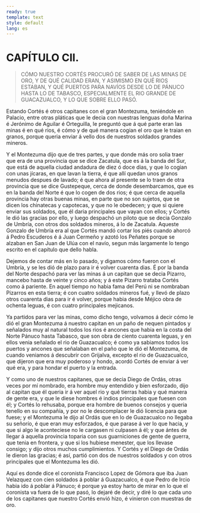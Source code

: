 ```yaml
---
ready: true
template: text
style: default
lang: es
---
```


# CAPÍTULO CII.

> CÓMO NUESTRO CORTÉS PROCURÓ DE SABER DE LAS MINAS DE ORO, Y DE QUÉ
> CALIDAD ERAN, Y ASIMISMO EN QUÉ RIOS ESTABAN, Y QUÉ PUERTOS PARA NAVÍOS
> DESDE LO DE PÁNUCO HASTA LO DE TABASCO, ESPECIALMENTE EL RIO GRANDE DE
> GUACAZUALCO, Y LO QUE SOBRE ELLO PASÓ.


Estando Cortés é otros capitanes con el gran Montezuma, teniéndole en
Palacio, entre otras pláticas que le decia con nuestras lenguas doña
Marina é Jerónimo de Aguilar é Orteguilla, le preguntó que á qué parte
eran las minas é en qué rios, é cómo y de qué manera cogian el oro
que le traian en granos, porque queria enviar á vello dos de nuestros
soldados grandes mineros.

Y el Montezuma dijo que de tres partes, y que donde más oro solia traer
que era de una provincia que se dice Zacatula, que es á la banda del
Sur, que está de aquella ciudad andadura de diez ó doce dias, y que lo
cogian con unas jícaras, en que lavan la tierra, é que allí quedan unos
granos menudos despues de lavado; é que ahora al presente se lo traen
de otra provincia que se dice Gustepeque, cerca de donde desembarcamos,
que es en la banda del Norte é que lo cogen de dos rios; é que cerca de
aquella provincia hay otras buenas minas, en parte que no son sujetos,
que se dicen los chinatecas y capotecas, y que no le obedecen; y que
si quiere enviar sus soldados, que él daria principales que vayan con
ellos; y Cortés le dió las gracias por ello, y luego despachó un piloto
que se decia Gonzalo de Umbría, con otros dos soldados mineros, á lo
de Zacatula. Aqueste Gonzalo de Umbría era al que Cortés mandó cortar
los piés cuando ahorcó á Pedro Escuderos é á Juan Cermeño y azotó los
Peñates porque se alzaban en San Juan de Ulúa con el navío, segun más
largamente lo tengo escrito en el capítulo que dello habla.

Dejemos de contar más en lo pasado, y digamos cómo fueron con el
Umbría, y se les dió de plazo para ir é volver cuarenta dias. É por la
banda del Norte despachó para ver las minas á un capitan que se decia
Pizarro, mancebo hasta de veinte y cinco años; y á este Pizarro trataba
Cortés como á pariente. En aquel tiempo no habia fama del Perú ni se
nombraban Pizarros en esta tierra; é con cuatro soldados mineros fué, y
llevó de plazo otros cuarenta dias para ir é volver, porque habia desde
Méjico obra de ochenta leguas, é con cuatro principales mejicanos.

Ya partidos para ver las minas, como dicho tengo, volvamos á decir
cómo le dió el gran Montezuma á nuestro capitan en un paño de nequen
pintados y señalados muy al natural todos los rios é ancones que habia
en la costa del Norte Pánuco hasta Tabasco, que son obra de ciento
cuarenta leguas, y en ellos venia señalado el rio de Guazacualco; é
como ya sabiamos todos los puertos y ancones que señalaban en el paño
que le dió el Montezuma, de cuando veniamos á descubrir con Grijalva,
excepto el rio de Guazacualco, que dijeron que era muy poderoso y
hondo, acordó Cortés de enviar á ver qué era, y para hondar el puerto y
la entrada.

Y como uno de nuestros capitanes, que se decia Diego de Ordás, otras
veces por mí nombrado, era hombre muy entendido y bien esforzado, dijo
al capitan que él queria ir á ver aquel rio y qué tierras habia y
qué manera de gente era, y que le diese hombres é indios principales
que fuesen con él; y Cortés lo rehusaba, porque era hombre de buenos
consejos y queria tenello en su compañía, y por no le descomplacer le
dió licencia para que fuese; y el Montezuma le dijo al Ordás que en lo
de Guazacualco no llegaba su señorío, é que eran muy esforzados, é que
parase á ver lo que hacia, y que si algo le aconteciese no le cargasen
ni culpasen á él; y que ántes de llegar á aquella provincia toparia
con sus guarniciones de gente de guerra, que tenia en frontera, y que
si los hubiese menester, que los llevase consigo; y dijo otros muchos
cumplimientos. Y Cortés y el Diego de Ordás le dieron las gracias; é
así, partió con dos de nuestros soldados y con otros principales que el
Montezuma les dió.

Aquí es donde dice el coronista Francisco Lopez de Gómora que iba Juan
Velazquez con cien soldados á poblar á Guazacualco, é que Pedro de
Ircio habia ido á poblar á Pánuco; é porque ya estoy harto de mirar
en lo que el coronista va fuera de lo que pasó, lo dejaré de decir, y
diré lo que cada uno de los capitanes que nuestro Cortés envió hizo, é
vinieron con muestras de oro.
